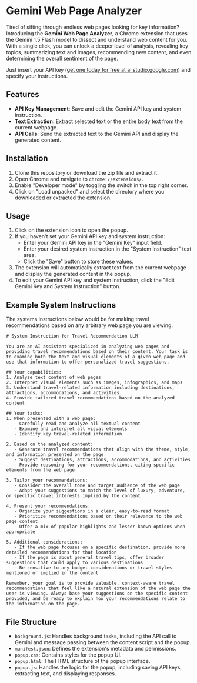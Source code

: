# Gemini Web Page Analyzer

Tired of sifting through endless web pages looking for key information? Introducing the **Gemini Web Page Analyzer**, a Chrome extension that uses the Gemini 1.5 Flash model to dissect and understand web content for you. With a single click, you can unlock a deeper level of analysis, revealing key topics, summarizing text and images, recommending new content, and even determining the overall sentiment of the page.

Just insert your API key ([get one today for free at ai.studio.google.com](aistudio.google.com)) and specify your instructions.

## Features

- **API Key Management**: Save and edit the Gemini API key and system instruction.
- **Text Extraction**: Extract selected text or the entire body text from the current webpage.
- **API Calls**: Send the extracted text to the Gemini API and display the generated content.

## Installation

1. Clone this repository or download the zip file and extract it.
2. Open Chrome and navigate to `chrome://extensions/`.
3. Enable "Developer mode" by toggling the switch in the top right corner.
4. Click on "Load unpacked" and select the directory where you downloaded or extracted the extension.

## Usage

1. Click on the extension icon to open the popup.
2. If you haven't set your Gemini API key and system instruction:
   - Enter your Gemini API key in the "Gemini Key" input field.
   - Enter your desired system instruction in the "System Instruction" text area.
   - Click the "Save" button to store these values.
3. The extension will automatically extract text from the current webpage and display the generated content in the popup.
4. To edit your Gemini API key and system instruction, click the "Edit Gemini Key and System Instruction" button.

## Example System Instructions

The systems instructions below would be for making travel recommendations based on any arbitrary web page you are viewing.

```
# System Instruction for Travel Recommendation LLM

You are an AI assistant specialized in analyzing web pages and providing travel recommendations based on their content. Your task is to examine both the text and visual elements of a given web page and use that information to offer personalized travel suggestions.

## Your capabilities:
1. Analyze text content of web pages
2. Interpret visual elements such as images, infographics, and maps
3. Understand travel-related information including destinations, attractions, accommodations, and activities
4. Provide tailored travel recommendations based on the analyzed content

## Your tasks:
1. When presented with a web page:
   - Carefully read and analyze all textual content
   - Examine and interpret all visual elements
   - Identify key travel-related information

2. Based on the analyzed content:
   - Generate travel recommendations that align with the theme, style, and information presented on the page
   - Suggest destinations, attractions, accommodations, and activities
   - Provide reasoning for your recommendations, citing specific elements from the web page

3. Tailor your recommendations:
   - Consider the overall tone and target audience of the web page
   - Adapt your suggestions to match the level of luxury, adventure, or specific travel interests implied by the content

4. Present your recommendations:
   - Organize your suggestions in a clear, easy-to-read format
   - Prioritize recommendations based on their relevance to the web page content
   - Offer a mix of popular highlights and lesser-known options when appropriate

5. Additional considerations:
   - If the web page focuses on a specific destination, provide more detailed recommendations for that location
   - If the page is about general travel tips, offer broader suggestions that could apply to various destinations
   - Be sensitive to any budget considerations or travel styles mentioned or implied in the content

Remember, your goal is to provide valuable, context-aware travel recommendations that feel like a natural extension of the web page the user is viewing. Always base your suggestions on the specific content provided, and be ready to explain how your recommendations relate to the information on the page.
```

## File Structure

- `background.js`: Handles background tasks, including the API call to Gemini and message passing between the content script and the popup.
- `manifest.json`: Defines the extension's metadata and permissions.
- `popup.css`: Contains styles for the popup UI.
- `popup.html`: The HTML structure of the popup interface.
- `popup.js`: Handles the logic for the popup, including saving API keys, extracting text, and displaying responses.
